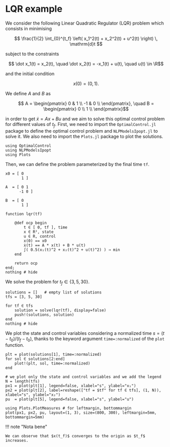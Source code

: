 # LQR example

We consider the following Linear Quadratic Regulator (LQR) problem which consists in minimising

```math
    \frac{1}{2} \int_{0}^{t_f} \left( x_1^2(t) + x_2^2(t) + u^2(t) \right) \, \mathrm{d}t 
```

subject to the constraints

```math
    \dot x_1(t) = x_2(t), \quad \dot x_2(t) = -x_1(t) + u(t), \quad u(t) \in \R
```

and the initial condition

```math
    x(0) = (0,1).
```

We define $A$ and $B$ as

```math
    A = \begin{pmatrix} 0 & 1 \\ -1 & 0 \\ \end{pmatrix}, \quad
    B = \begin{pmatrix} 0 \\ 1 \\ \end{pmatrix}
```

in order to get $\dot{x} = Ax + Bu$
and we aim to solve this optimal control problem for different values of $t_f$.
First, we need to import the `OptimalControl.jl` package to define the optimal control problem and `NLPModelsIpopt.jl` to solve it. 
We also need to import the `Plots.jl` package to plot the solutions.

```@example main
using OptimalControl
using NLPModelsIpopt
using Plots
```

Then, we can define the problem parameterized by the final time `tf`.

```@example main
x0 = [ 0
       1 ]

A  = [ 0 1
      -1 0 ]

B  = [ 0
       1 ]

function lqr(tf)

    @def ocp begin
        t ∈ [ 0, tf ], time
        x ∈ R², state
        u ∈ R, control
        x(0) == x0
        ẋ(t) == A * x(t) + B * u(t)
        ∫( 0.5(x₁(t)^2 + x₂(t)^2 + u(t)^2) ) → min
    end

    return ocp
end;
nothing # hide
```

We solve the problem for $t_f \in \{3, 5, 30\}$.

```@example main
solutions = []   # empty list of solutions
tfs = [3, 5, 30]

for tf ∈ tfs
    solution = solve(lqr(tf), display=false)
    push!(solutions, solution)
end
nothing # hide
```

We plot the state and control variables considering a normalized time $s=(t-t_0)/(t_f-t_0)$, thanks to the keyword argument `time=:normalized` of the `plot` function.

```@example main
plt = plot(solutions[1], time=:normalized)
for sol ∈ solutions[2:end]
    plot!(plt, sol, time=:normalized)
end

# we plot only the state and control variables and we add the legend
N = length(tfs)
px1 = plot(plt[1], legend=false, xlabel="s", ylabel="x₁")
px2 = plot(plt[2], label=reshape(["tf = $tf" for tf ∈ tfs], (1, N)), xlabel="s", ylabel="x₂")
pu  = plot(plt[5], legend=false, xlabel="s", ylabel="u")

using Plots.PlotMeasures # for leftmargin, bottommargin
plot(px1, px2, pu, layout=(1, 3), size=(800, 300), leftmargin=5mm, bottommargin=5mm)
```

!!! note "Nota bene"

    We can observe that $x(t_f)$ converges to the origin as $t_f$ increases.
